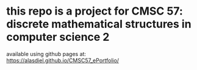 # this repo is a project for CMSC 57: discrete mathematical structures in computer science 2

available using github pages at:
https://alasdiel.github.io/CMSC57_ePortfolio/